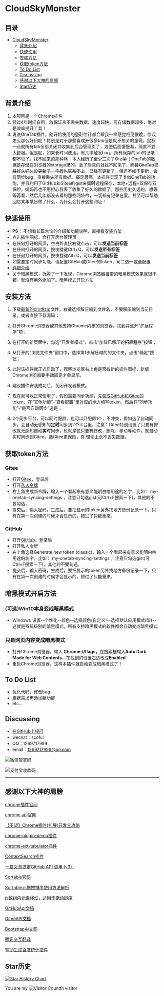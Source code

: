 # CloudSkyMonster

**目录**
----
* [CloudSkyMonster](#CloudSkyMonster)
    * [背景介绍](#背景介绍)
    * [快速使用](#快速使用)
    * [安装方法](#安装方法)
    * [获取token方法](#获取token方法)
    * [To Do List](#to-do-list)
    * [Discussing](#discussing)
    * [感谢以下大神的肩膀](#感谢以下大神的肩膀)
    * [Star历史](#Star历史)


## 背景介绍

1. 本项目是一个Chrome插件
2. 经过4年时间自用，敢保证永不丢失数据，速度超快，可存储数据超多，绝对是效率提升工具！
3. 说说OneTab插件，刚开始使用的童鞋估计都会跟我一样感觉相见恨晚，惊叹怎么那么好用呢！特别是对于那些喜欢开很多tab但是就不想关的童鞋，鼠标一点就所有tab全部关闭并收集到后台管理页了，方便后面慢慢看，简直不要太舒服。但是呢，如果长时间使用，有几率触发bug，所有保存的tab的记录都不见了。找不回来的那种痛！本人经历了至少三次了Orz:sob:！OneTab的数据是存储在浏览器的storage里的，丢了后真的就找不回来了，~~而且OneTab已经好久好久没更新了，作者也联系不上~~，已经有更新了，但还不如不更新，会有同步bug，直接丢失所有数据。痛定思痛，本插件实现了类似OneTab的功能，并且利用了GitHub和Gitee的gist来**实时**远程保存，本地+远程=双保存双保险，妈妈再也不用担心我丢了收集了好久的数据了。那些历史久远的，想等等再看，然后几年都没去看的那些网址:flushed:，一切都有记录在案。甚至可以帮助回忆某年某日做了什么，为什么会打开这些网址！


## 快速使用

- **PS：** 不想看长篇大论的介绍和功能说明，直接看[安装方法](#安装方法)
- 点击插件图标，会打开后台管理页
- 在任何打开的网页，空白处直接右键点击，可以**发送当前标签**
- 在任何打开的网页，按快捷键Ctrl+Q，可以**发送所有标签**
- 在任何打开的网页，按快捷键Alt+Q，可以**发送当前标签**
- 如需要定时同步功能，请配置GitHub或Gitee的token，可二选一或全配置
- [详细介绍](README_ALL.md)
- 关于暗黑模式，折腾了一下发现，Chrome浏览器自带的暗黑模式效果就很不错，就没有另外添加了。[暗黑模式开启方法](#暗黑模式开启方法)

## 安装方法

1. 下载[最新的crx或zip](https://github.com/scoful/cloudSkyMonster/releases)文件，右键选择解压缩到文件名，不要解压缩到当前目录，或者直接下载源码；

2. 打开Chrome浏览器或其他支持Chrome内核的浏览器，找到并点开“扩展程序”项；

3. 在打开的新页面中，勾选“开发者模式”，点击“加载已解压的拓展程序”按钮；

4. 从打开的“浏览文件夹”窗口中，选择第1步解压缩的的文件夹，点击“确定”按钮；

5. 此时该插件就正式启动了，观察浏览器右上角是否有新的插件图标，新版Chrome浏览器要手动固定才会显示。

6. 建议插件安装成功后，关闭开发者模式。

7. 现在就可以正常使用了，假如需要同步功能，先[获取GitHub和Gitee的token](#获取token方法)，在“其他功能”-“查看配置”里对应的地方填写token，然后在“同步功能”-“是否自动同步”选是；

8. 2个同步平台，可以同时配置，也可以只配置1个，不冲突，假如选了自动同步，会自动无感知的**定时**同步到2个平台里，注意：Gitee特别设置了只要有修改就无感知自动**实时**同步，也就是说只要有修改，删除，移动等动作，就自动实时同步到Gitee，选Gitee更保险，真.理论上永不丢失数据。


## 获取token方法
### Gitee
- 打开[Gitee](https://gitee.com/)，登录后
- 打开[私人令牌](https://gitee.com/profile/personal_access_tokens)
- 右上角生成新令牌，输入一个看起来有意义能明白啥用途的名字，比如： my-onetab-syncing-settings ，注意只勾选gist(可Ctrl+F搜索一下)，其他的不要勾选，
- 提交后，输入密码，生成后，要把显示的token另外找地方备份记录一下，只有在第一次创建的时候才会显示的，错过了只能重来。

### GitHub
- 打开[GitHub](https://github.com/)，登录后
- 打开[私人令牌](https://github.com/settings/tokens)
- 右上角选择Generate new token (classic)，输入一个看起来有意义能明白啥用途的名字，比如： my-onetab-syncing-settings ，注意只勾选gist(可Ctrl+F搜索一下)，其他的不要勾选，
- 提交后，输入密码，生成后，要把显示的token另外找地方备份记录一下，只有在第一次创建的时候才会显示的，错过了只能重来。


## 暗黑模式开启方法
### (可选)Win10本身变成暗黑模式
- Windows 设置--个性化--颜色--选择颜色(自定义)--选择默认应用模式(暗)--这就是系统级别的暗黑模式，所有支持暗黑模式的软件都会自动变成暗黑模式

### 只是网页内容变成暗黑模式
- 打开Chrome浏览器，输入 **Chrome://flags**，在搜索框输入**Auto Dark Mode for Web Contents**，在找到的设置右边改成**Enabled**
- 重启Chrome浏览器，这样本插件就自动变成暗黑模式了！

## To Do List

- 优化代码，修改bug
- 根据需求再添加新功能
- etc...


## Discussing

- [在GitHub上提问](https://github.com/scoful/cloudSkyMonster/issues/new "在GitHub上提问")
- wechat：scoful
- QQ：1269717999
- email：1269717999@qq.com



![微信赞赏码](http://ww1.sinaimg.cn/large/692b2078gy1gbslrzhjmfj20gh0ettca.jpg)

![支付宝收款码](http://ww1.sinaimg.cn/large/692b2078gy1gbslud4dosj20c30enju7.jpg)


------

## 感谢以下大神的肩膀

[chrome插件官网](https://developer.chrome.com/extensions)

[chrome api官网](https://developer.chrome.com/extensions/api_index)

[【干货】Chrome插件(扩展)开发全攻略](https://www.cnblogs.com/liuxianan/p/chrome-plugin-develop.html#%E9%95%BF%E8%BF%9E%E6%8E%A5%E5%92%8C%E7%9F%AD%E8%BF%9E%E6%8E%A5)

[chrome-plugin-demo插件](https://github.com/sxei/chrome-plugin-demo)

[chrome-ext-tabulator插件](https://github.com/greduan/chrome-ext-tabulator)

[ContextSearch插件](https://github.com/lo0kup/ContextSearch)

[一篇文章搞定GitHub API 调用 (v3）](https://segmentfault.com/a/1190000015144126)

[Sortable官网](https://github.com/SortableJS/Sortable)

[Sortable.js拖拽排序使用方法解析](https://www.jb51.net/article/96446.htm)

[js数组内元素移动，适用于拖动排序](https://www.cnblogs.com/zwhblog/p/7941744.html)

[GitHubApi文档](https://developer.github.com/v3/)

[GiteeAPI文档](https://gitee.com/api/v5/swagger)

[Bootstrap中文网](https://www.bootcss.com/)

[腾讯交互翻译](https://transmart.qq.com/zh-CN/index)

[辅助生成百度统计插件](https://github.com/krapnikkk/baidutongji-generator)

## Star历史

[![Star History Chart](https://starchart.cc/scoful/cloudSkyMonster.svg)](https://starchart.cc/scoful/cloudSkyMonster)

You are my ![Visitor Count](https://profile-counter.glitch.me/scoful/count.svg)th visitor

